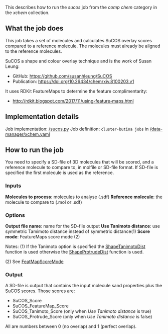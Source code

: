 This describes how to run the *sucos* job from the *comp chem* category in the *xchem* collection.

## What the job does

This job takes a set of molecules and calculates SuCOS overlay scores compared to a reference molecule.
The molecules must already be aligned to the reference molecules.

SuCOS a shape and colour overlay technique and is the work of Susan Leung:
* GitHub: https://github.com/susanhleung/SuCOS
* Publication: https://doi.org/10.26434/chemrxiv.8100203.v1

It uses RDKit FeatureMaps to determine the  feature complimentarity:
* http://rdkit.blogspot.com/2017/11/using-feature-maps.html

## Implementation details

Job implementation: [/sucos.py]()
Job definition: `cluster-butina jobs` in [/data-manager/xchem.yaml]()

## How to run the job

You need to specify a SD-file of 3D molecules that will be scored, and a reference molecule to compare to, in molfile or SD-file format. If SD-file is specified the first molecule is used as the reference.

### Inputs

**Molecules to process**: molecules to analyse (.sdf)
**Reference molecule**: the molecule to compare to (.mol or .sdf)

### Options

**Output file name**: name for the SD-file output
**Use Tanimoto distance**: use symmetric Tamimoto distance instead of symmetric distance(1)
**Score mode**: FeatureMaps score mode (2)

Notes:
(1) If the Tanimoto option is specified the [ShapeTanimotoDist](http://rdkit.org/docs/source/rdkit.Chem.rdShapeHelpers.html?highlight=shapetanimotodist#rdkit.Chem.rdShapeHelpers.ShapeTanimotoDist) function is used otherwise the [ShapeProtrudeDist](http://rdkit.org/docs/source/rdkit.Chem.rdShapeHelpers.html?highlight=shapeprotrudedist#rdkit.Chem.rdShapeHelpers.ShapeProtrudeDist) function is used.

(2) See [FeatMapScoreMode](http://rdkit.org/docs/source/rdkit.Chem.FeatMaps.FeatMaps.html?highlight=featmapscoremode#rdkit.Chem.FeatMaps.FeatMaps.FeatMapScoreMode)

### Output

A SD-file is output that contains the input molecule sand properties plus the SuCOS scores.
Those scores are:
* SuCOS_Score
* SuCOS_FeatureMap_Score
* SuCOS_Tanimoto_Score (only when *Use Tanimoto distance* is true)
* SuCOS_Protrude_Score (only when *Use Tanimoto distance* is false)

All are numbers between 0 (no overlap) and 1 (perfect overlap).